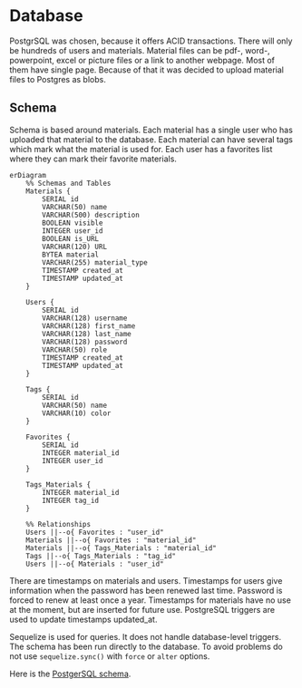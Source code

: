 # Database

PostgrSQL was chosen, because it offers ACID transactions. There will only be hundreds of users and materials. Material files can be pdf-, word-, powerpoint, excel or picture files or a link to another webpage. Most of them have single page. Because of that it was decided to upload material files to Postgres as blobs.

## Schema

Schema is based around materials. Each material has a single user who has uploaded that material to the database. Each material can have several tags which mark what the material is used for. Each user has a favorites list where they can mark their favorite materials.

```mermaid
erDiagram
    %% Schemas and Tables
    Materials {
        SERIAL id
        VARCHAR(50) name
        VARCHAR(500) description
        BOOLEAN visible
        INTEGER user_id
        BOOLEAN is_URL
        VARCHAR(120) URL
        BYTEA material
        VARCHAR(255) material_type
        TIMESTAMP created_at
        TIMESTAMP updated_at
    }

    Users {
        SERIAL id
        VARCHAR(128) username
        VARCHAR(128) first_name
        VARCHAR(128) last_name
        VARCHAR(128) password
        VARCHAR(50) role
        TIMESTAMP created_at
        TIMESTAMP updated_at
    }

    Tags {
        SERIAL id
        VARCHAR(50) name
        VARCHAR(10) color
    }

    Favorites {
        SERIAL id
        INTEGER material_id
        INTEGER user_id
    }

    Tags_Materials {
        INTEGER material_id
        INTEGER tag_id
    }

    %% Relationships
    Users ||--o{ Favorites : "user_id"
    Materials ||--o{ Favorites : "material_id"
    Materials ||--o{ Tags_Materials : "material_id"
    Tags ||--o{ Tags_Materials : "tag_id"
    Users ||--o{ Materials : "user_id"
```

There are timestamps on materials and users. Timestamps for users give information when the password has been renewed last time. Password is forced to renew at least once a year. Timestamps for materials have no use at the moment, but are inserted for future use. PostgreSQL triggers are used to update timestamps updated_at.

Sequelize is used for queries. It does not handle database-level triggers. The schema has been run directly to the database. To avoid problems do not use ```sequelize.sync()``` with ```force``` or ```alter``` options.

Here is the [PostgerSQL schema](../backend/dBStartup/schema.sql).
